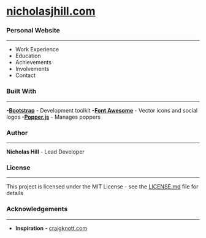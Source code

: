 # [nicholasjhill.com](https://www.nicholasjhill.com "nicholasjhill.com")

### Personal Website
------------
- Work Experience
- Education
- Achievements
- Involvements
- Contact

### Built With
------------
**-[Bootstrap](https://getbootstrap.com "Bootstrap")** -  Development toolkit
**-[Font Awesome](https://origin.fontawesome.com "Font Awesome")** - Vector icons and social logos
**-[Popper.js](https://popper.js.org "Popper.js")** - Manages poppers

### Author
------------
**Nicholas Hill** - Lead Developer

### License
------------
This project is licensed under the MIT License - see the [LICENSE.md](https://github.com/nickjhill14/nickjhill14.github.io/blob/master/LICENSE.md) file for details

### Acknowledgements
------------
- **Inspiration** - [craigknott.com](http://www.craigknott.com "craigknott.com")
